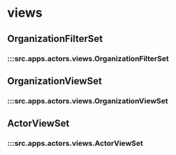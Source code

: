 # views

## OrganizationFilterSet

### :::src.apps.actors.views.OrganizationFilterSet

## OrganizationViewSet

### :::src.apps.actors.views.OrganizationViewSet

## ActorViewSet

### :::src.apps.actors.views.ActorViewSet

